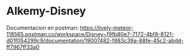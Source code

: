 # Alkemy-Disney

Documentacion en postman: https://lively-meteor-118565.postman.co/workspace/Disney~f9fb80e7-7172-4bf8-8121-d01f054299c9/documentation/19007482-f883c39a-88fe-45c2-abdd-ff7967ff33a0
